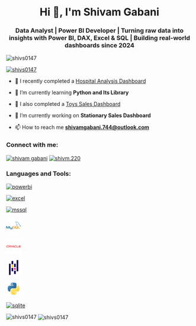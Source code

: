 <h1 align="center">Hi 👋, I'm Shivam Gabani</h1>
<h3 align="center">Data Analyst | Power BI Developer | Turning raw data into insights with Power BI, DAX, Excel & SQL | Building real-world dashboards since 2024</h3>

<p align="left"> <img src="https://komarev.com/ghpvc/?username=shivs0147&label=Profile%20views&color=0e75b6&style=flat" alt="shivs0147" /> </p>

<p align="left"> <a href="https://github.com/ryo-ma/github-profile-trophy"><img src="https://github-profile-trophy.vercel.app/?username=shivs0147" alt="shivs0147" /></a> </p>

- 🔭 I recently completed a [Hospital Analysis Dashboard](https://app.powerbi.com/groups/me/reports/de342b67-ab9c-439e-b972-b00d5ee5e9fa/e9c69079d99bcdbffd62?experience=power-bi)

- 🌱 I’m currently learning **Python and Its Library**

- 👯 I also completed a [Toys Sales Dashboard](https://app.powerbi.com/groups/me/reports/f6eef84a-16c8-4465-8f14-ca0997352809/6c09ce779bdeebfdefa6?experience=power-bi)

- 🤝 I’m currently working on **Stationary Sales Dashboard**

- 📫 How to reach me **shivamgabani.744@outlook.com**

<h3 align="left">Connect with me:</h3>
<p align="left">
<a href="https://linkedin.com/in/shivam gabani" target="blank"><img align="center" src="https://raw.githubusercontent.com/rahuldkjain/github-profile-readme-generator/master/src/images/icons/Social/linked-in-alt.svg" alt="shivam gabani" height="30" width="40" /></a>
<a href="https://instagram.com/shivm.220" target="blank"><img align="center" src="https://raw.githubusercontent.com/rahuldkjain/github-profile-readme-generator/master/src/images/icons/Social/instagram.svg" alt="shivm.220" height="30" width="40" /></a>
</p>

<h3 align="left">Languages and Tools:</h3>
<p align="left"> 

  <a href="https://learn.microsoft.com/en-us/power-bi/" target="_blank" rel="noreferrer"> <img src="https://upload.wikimedia.org/wikipedia/commons/c/cf/New_Power_BI_Logo.svg" alt="powerbi" width="40" height="40"/> </a>   

  <a href="support.microsoft.com/en-us/excel" target="_blank" rel="noreferrer"> <img src="https://upload.wikimedia.org/wikipedia/commons/3/34/Microsoft_Office_Excel_%282019%E2%80%93present%29.svg" alt="excel" width="40" height="40"/> </a>   
    
  <a href="https://www.microsoft.com/en-us/sql-server" target="_blank" rel="noreferrer"> <img src="https://www.svgrepo.com/show/303229/microsoft-sql-server-logo.svg" alt="mssql" width="40" height="40"/> </a> 
  
  <a href="https://www.mysql.com/" target="_blank" rel="noreferrer"> <img src="https://raw.githubusercontent.com/devicons/devicon/master/icons/mysql/mysql-original-wordmark.svg" alt="mysql" width="40" height="40"/> </a> 
  
  <a href="https://www.oracle.com/" target="_blank" rel="noreferrer"> <img src="https://raw.githubusercontent.com/devicons/devicon/master/icons/oracle/oracle-original.svg" alt="oracle" width="40" height="40"/> </a> 
  
  <a href="https://pandas.pydata.org/" target="_blank" rel="noreferrer"> <img src="https://raw.githubusercontent.com/devicons/devicon/2ae2a900d2f041da66e950e4d48052658d850630/icons/pandas/pandas-original.svg" alt="pandas" width="40" height="40"/> </a> 
  
  <a href="https://www.python.org" target="_blank" rel="noreferrer"> <img src="https://raw.githubusercontent.com/devicons/devicon/master/icons/python/python-original.svg" alt="python" width="40" height="40"/> </a> 
  
  <a href="https://www.sqlite.org/" target="_blank" rel="noreferrer"> <img src="https://www.vectorlogo.zone/logos/sqlite/sqlite-icon.svg" alt="sqlite" width="40" height="40"/> </a> 
  
</p>

<p><img align="left" src="https://github-readme-stats.vercel.app/api/top-langs?username=shivs0147&show_icons=true&locale=en&layout=compact" alt="shivs0147" /></p>

<p>&nbsp;<img align="center" src="https://github-readme-stats.vercel.app/api?username=shivs0147&show_icons=true&locale=en" alt="shivs0147" /></p>
